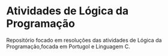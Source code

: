 # Atividades de Lógica da Programação
 Repositório focado em resoluções das atividades de Lógica da Programação,focada em Portugol e Linguagem C.
